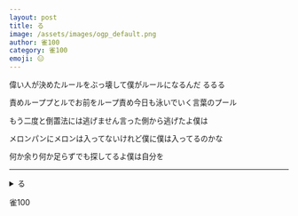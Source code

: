 ```yaml
---
layout: post
title: る
image: /assets/images/ogp_default.png
author: 雀100
category: 雀100
emoji: 😑
---
```


<div class="tanka-area" style="font-size: 95%;"><div class="tanka">
<p>偉い人が決めたルールをぶっ壊して僕がルールになるんだ るるる</p>
<p>責めループプとルでお前をループ責め今日も泳いでいく言葉のプール</p>
<p>もう二度と倒置法には逃げません言った側から逃げたよ僕は</p>
<p>メロンパンにメロンは入ってないけれど僕に僕は入ってるのかな</p>
<p>何か余り何か足らずでも探してるよ僕は自分を</p></div></div>

---

<details><summary>る</summary>
偉い人が決めたルールをぶっ壊して僕がルールになるんだ るるる<br />
責めループプとルでお前をループ責め今日も泳いでいく言葉のプール<br />
もう二度と倒置法には逃げません言った側から逃げたよ僕は<br />
メロンパンにメロンは入ってないけれど僕に僕は入ってるのかな<br />
何か余り何か足らずでも探してるよ僕は自分を<br />
</details>

雀100
